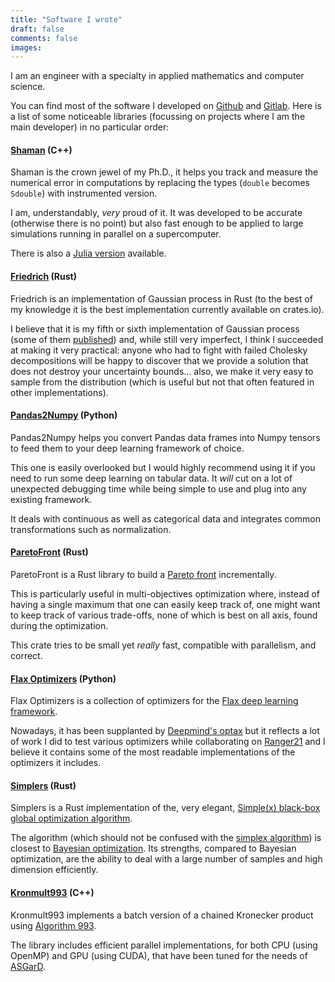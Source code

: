 ```yaml
---
title: "Software I wrote"
draft: false
comments: false
images:
---
```


I am an engineer with a specialty in applied mathematics and computer science.

You can find most of the software I developed on [Github](https://github.com/nestordemeure) and [Gitlab](https://gitlab.com/nestordemeure).
Here is a list of some noticeable libraries (focussing on projects where I am the main developer) in no particular order:

#### [Shaman](https://gitlab.com/numerical_shaman/shaman) (C++)

Shaman is the crown jewel of my Ph.D., it helps you track and measure the numerical error in computations by replacing the types (`double` becomes `Sdouble`) with instrumented version.

I am, understandably, *very* proud of it.
It was developed to be accurate (otherwise there is no point) but also fast enough to be applied to large simulations running in parallel on a supercomputer.

There is also a [Julia version](https://gitlab.com/numerical_shaman/shaman_julia) available.

#### [Friedrich](https://github.com/nestordemeure/friedrich) (Rust)

Friedrich is an implementation of Gaussian process in Rust (to the best of my knowledge it is the best implementation currently available on crates.io).

I believe that it is my fifth or sixth implementation of Gaussian process (some of them [published](https://github.com/nestordemeure/tabularGP)) and, while still very imperfect, I think I succeeded at making it very practical: anyone who had to fight with failed Cholesky decompositions will be happy to discover that we provide a solution that does not destroy your uncertainty bounds... also, we make it very easy to sample from the distribution (which is useful but not that often featured in other implementations).

#### [Pandas2Numpy](https://github.com/nestordemeure/pandas2numpy) (Python)

Pandas2Numpy helps you convert Pandas data frames into Numpy tensors to feed them to your deep learning framework of choice.

This one is easily overlooked but I would highly recommend using it if you need to run some deep learning on tabular data.
It *will* cut on a lot of unexpected debugging time while being simple to use and plug into any existing framework.

It deals with continuous as well as categorical data and integrates common transformations such as normalization.

#### [ParetoFront](https://github.com/nestordemeure/paretoFront) (Rust)

ParetoFront is a Rust library to build a [Pareto front](https://en.wikipedia.org/wiki/Pareto_front) incrementally.

This is particularly useful in multi-objectives optimization where, instead of having a single maximum that one can easily keep track of, one might want to keep track of various trade-offs, none of which is best on all axis, found during the optimization.

This crate tries to be small yet *really* fast, compatible with parallelism, and correct.

#### [Flax Optimizers](https://github.com/nestordemeure/flaxOptimizers) (Python)

Flax Optimizers is a collection of optimizers for the [Flax deep learning framework](https://github.com/google/flax).

Nowadays, it has been supplanted by [Deepmind's optax](https://github.com/deepmind/optax) but it reflects a lot of work I did to test various optimizers while collaborating on [Ranger21](https://github.com/lessw2020/Ranger21) and I believe it contains some of the most readable implementations of the optimizers it includes.

#### [Simplers](https://github.com/nestordemeure/Simplers) (Rust)

Simplers is a Rust implementation of the, very elegant, [Simple(x) black-box global optimization algorithm](https://github.com/chrisstroemel/Simple).

The algorithm (which should not be confused with the [simplex algorithm](https://en.wikipedia.org/wiki/Simplex_algorithm)) is closest to [Bayesian optimization](https://en.wikipedia.org/wiki/Bayesian_optimization).
Its strengths, compared to Bayesian optimization, are the ability to deal with a large number of samples and high dimension efficiently.

#### [Kronmult993](https://github.com/project-asgard/kronmult993) (C++)

Kronmult993 implements a batch version of a chained Kronecker product using [Algorithm 993](https://dl.acm.org/doi/abs/10.1145/3291041).

The library includes efficient parallel implementations, for both CPU (using OpenMP) and GPU (using CUDA), that have been tuned for the needs of [ASGarD](https://github.com/project-asgard/asgard).
